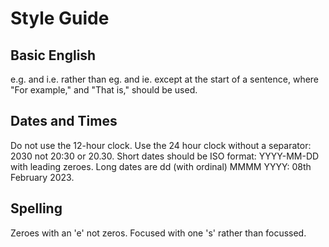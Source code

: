 # Style Guide

## Basic English
e.g. and i.e. rather than eg. and ie. except at the start of a sentence, where "For example," and "That is," should be used.

## Dates and Times
Do not use the 12-hour clock. Use the 24 hour clock without a separator: 2030 not 20:30 or 20.30.
Short dates should be ISO format: YYYY-MM-DD with leading zeroes.
Long dates are dd (with ordinal) MMMM YYYY: 08th February 2023.

## Spelling
Zeroes with an 'e' not zeros.
Focused with one 's' rather than focussed.
